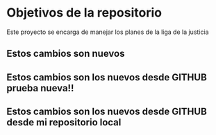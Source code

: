 # Objetivos de la repositorio

Este proyecto se encarga de manejar los planes de la liga de la justicia

## Estos cambios son nuevos

## Estos cambios son los nuevos desde GITHUB prueba nueva!!
## Estos cambios son los nuevos desde GITHUB desde mi repositorio local


